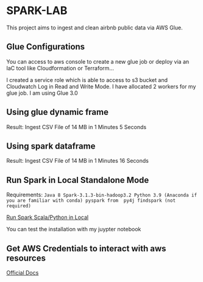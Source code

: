 # SPARK-LAB

This project aims to ingest and clean airbnb public data via AWS Glue. 

## Glue Configurations
You can access to aws console to create a new glue job or deploy via an IaC tool like Cloudformation or Terraform...

I created a service role which is able to access to s3 bucket and Cloudwatch Log in Read and Write Mode.
I have allocated 2 workers for my glue job. I am using Glue 3.0
## Using glue dynamic frame

Result: Ingest CSV File of 14 MB in 1 Minutes 5 Seconds
## Using spark dataframe
Result: Ingest CSV File of 14 MB in 1 Minutes 16 Seconds

## Run Spark in Local Standalone Mode

Requirements:
``
Java 8
Spark-3.1.3-bin-hadoop3.2
Python 3.9 (Anaconda if you are familiar with conda)
pyspark from 
py4j
findspark (not required)
``
 
[Run Spark Scala/Python in Local](https://phoenixnap.com/kb/install-spark-on-windows-10)

You can test the installation with my juypter notebook

## Get AWS Credentials to interact with aws resources
[Official Docs](https://docs.aws.amazon.com/cli/latest/userguide/cli-configure-files.html)


